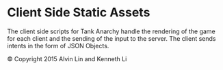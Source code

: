 Client Side Static Assets
========
The client side scripts for Tank Anarchy handle the rendering of the game for
each client and the sending of the input to the server. The client sends intents
in the form of JSON Objects.

&copy; Copyright 2015 Alvin Lin and Kenneth Li
